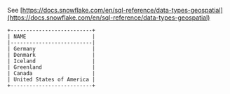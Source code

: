 See [https://docs.snowflake.com/en/sql-reference/data-types-geospatial](https://docs.snowflake.com/en/sql-reference/data-types-geospatial)
```
+--------------------------+
| NAME                     |
|--------------------------|
| Germany                  |
| Denmark                  |
| Iceland                  |
| Greenland                |
| Canada                   |
| United States of America |
+--------------------------+
```
